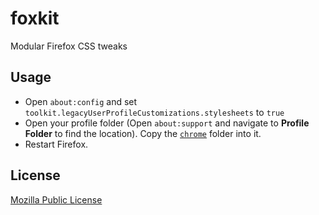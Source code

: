 # foxkit

Modular Firefox CSS tweaks

## Usage

- Open `about:config` and set `toolkit.legacyUserProfileCustomizations.stylesheets` to `true`
- Open your profile folder (Open `about:support` and navigate to **Profile Folder** to find the location). Copy the [`chrome`](./chrome/) folder into it.
- Restart Firefox.

## License

[Mozilla Public License](./LICENSE.md)

